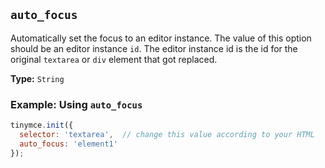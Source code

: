 ## `auto_focus`

Automatically set the focus to an editor instance. The value of this option should be an editor instance `id`. The editor instance id is the id for the original `textarea` or `div` element that got replaced.

**Type:** `String`

### Example: Using `auto_focus`

```js
tinymce.init({
  selector: 'textarea',  // change this value according to your HTML
  auto_focus: 'element1'
});
```
